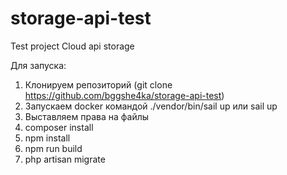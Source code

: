 # storage-api-test

Test project
Cloud api storage

Для запуска:
1. Клонируем репозиторий (git clone https://github.com/bggshe4ka/storage-api-test)
2. Запускаем docker командой ./vendor/bin/sail up или sail up
3. Выставляем права на файлы
4. composer install
5. npm install
6. npm run build
7. php artisan migrate
